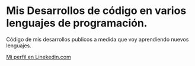 # Mis Desarrollos de código en varios lenguajes de programación.
Código de mis desarrollos publicos a medida que voy aprendiendo nuevos lenguajes.

[Mi perfil en Linekedin.com](https://www.linkedin.com/in/seguridadinformatica/)
